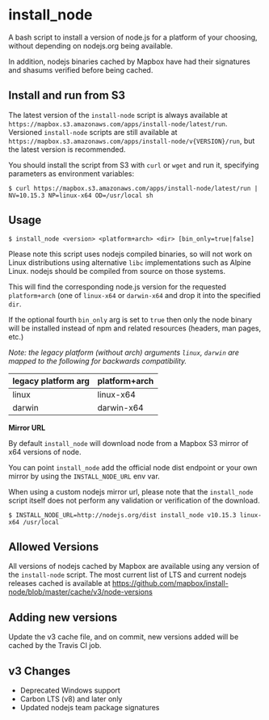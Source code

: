 # install_node

A bash script to install a version of node.js for a platform of your choosing, without depending on nodejs.org being available.

In addition, nodejs binaries cached by Mapbox have had their signatures and shasums verified before being cached.

## Install and run from S3

The latest version of the `install-node` script is always available at `https://mapbox.s3.amazonaws.com/apps/install-node/latest/run`. Versioned `install-node` scripts are still available at `https://mapbox.s3.amazonaws.com/apps/install-node/v{VERSION}/run`, but the latest version is recommended.

You should install the script from S3 with `curl` or `wget` and run it, specifying parameters as environment variables:

```
$ curl https://mapbox.s3.amazonaws.com/apps/install-node/latest/run | NV=10.15.3 NP=linux-x64 OD=/usr/local sh
```

## Usage

```
$ install_node <version> <platform+arch> <dir> [bin_only=true|false]
```

Please note this script uses nodejs compiled binaries, so will not work on Linux distributions using alternative `libc` implementations such as Alpine Linux. nodejs should be compiled from source on those systems.

This will find the corresponding node.js version for the requested `platform+arch` (one of `linux-x64` or `darwin-x64` and drop it into the specified `dir`.

If the optional fourth `bin_only` arg is set to `true` then only the node binary will be installed instead of npm and related resources (headers, man pages, etc.)

*Note: the legacy platform (without arch) arguments `linux`, `darwin` are mapped to the following for backwards compatibility.*

legacy platform arg | platform+arch
--- | ---
linux | linux-x64
darwin | darwin-x64

**Mirror URL**

By default `install_node` will download node from a Mapbox S3 mirror of x64 versions of node.

You can point `install_node` add the official node dist endpoint or your own mirror by using the `INSTALL_NODE_URL` env var.

When using a custom nodejs mirror url, please note that the `install_node` script itself does not perform any validation or verification of the download.

```
$ INSTALL_NODE_URL=http://nodejs.org/dist install_node v10.15.3 linux-x64 /usr/local
```

## Allowed Versions

All versions of nodejs cached by Mapbox are available using any version of the `install-node` script. The most current list of LTS and current nodejs releases cached is available at https://github.com/mapbox/install-node/blob/master/cache/v3/node-versions

## Adding new versions

Update the v3 cache file, and on commit, new versions added will be cached by the Travis CI job.

## v3 Changes

- Deprecated Windows support
- Carbon LTS (v8) and later only
- Updated nodejs team package signatures
